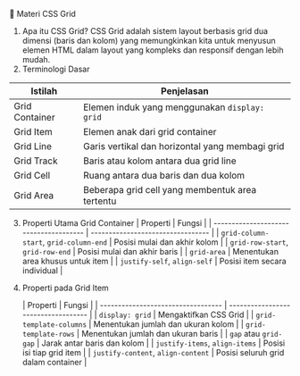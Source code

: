 🎯 Materi CSS Grid
1. Apa itu CSS Grid?
CSS Grid adalah sistem layout berbasis grid dua dimensi (baris dan kolom) yang memungkinkan kita untuk menyusun elemen HTML dalam layout yang kompleks dan responsif dengan lebih mudah.
2. Terminologi Dasar

   
| Istilah        | Penjelasan                                      |
| -------------- | ----------------------------------------------- |
| Grid Container | Elemen induk yang menggunakan `display: grid`   |
| Grid Item      | Elemen anak dari grid container                 |
| Grid Line      | Garis vertikal dan horizontal yang membagi grid |
| Grid Track     | Baris atau kolom antara dua grid line           |
| Grid Cell      | Ruang antara dua baris dan dua kolom            |
| Grid Area      | Beberapa grid cell yang membentuk area tertentu |

3. Properti Utama Grid Container
| Properti                               | Fungsi                            |
| -------------------------------------- | --------------------------------- |
| `grid-column-start`, `grid-column-end` | Posisi mulai dan akhir kolom      |
| `grid-row-start`, `grid-row-end`       | Posisi mulai dan akhir baris      |
| `grid-area`                            | Menentukan area khusus untuk item |
| `justify-self`, `align-self`           | Posisi item secara individual     |

4. Properti pada Grid Item

   | Properti                           | Fungsi                              |
| ---------------------------------- | ----------------------------------- |
| `display: grid`                    | Mengaktifkan CSS Grid               |
| `grid-template-columns`            | Menentukan jumlah dan ukuran kolom  |
| `grid-template-rows`               | Menentukan jumlah dan ukuran baris  |
| `gap` atau `grid-gap`              | Jarak antar baris dan kolom         |
| `justify-items`, `align-items`     | Posisi isi tiap grid item           |
| `justify-content`, `align-content` | Posisi seluruh grid dalam container |


